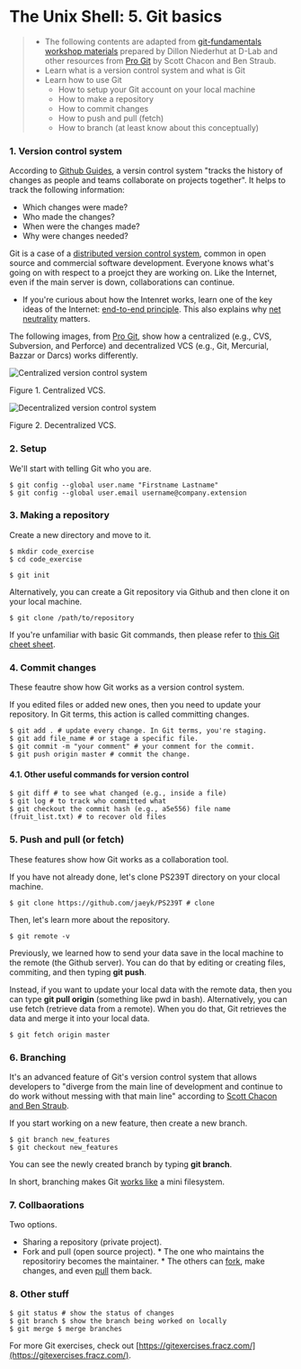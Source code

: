# The Unix Shell: 5. Git basics 

> * The following contents are adapted from [git-fundamentals workshop materials](https://github.com/dlab-berkeley/git-fundamentals/blob/master/0-1_introduction.md) prepared by Dillon Niederhut at D-Lab and other resources from [Pro Git](https://git-scm.com) by Scott Chacon and Ben Straub. 
> * Learn what is a version control system and what is Git
> * Learn how to use Git  
>   * How to setup your Git account on your local machine 
>   * How to make a repository
>   * How to commit changes 
>   * How to push and pull (fetch)
>   * How to branch (at least know about this conceptually) 

### 1. Version control system 

According to [Github Guides](https://guides.github.com), a versin control system "tracks the history of changes as people and teams collaborate on projects together". It helps to track the following information:

* Which changes were made?
* Who made the changes?
* When were the changes made?
* Why were changes needed?

Git is a case of a [distributed version control system](https://en.wikipedia.org/wiki/Distributed_version_control), common in open source and commercial software development. Everyone knows what's going on with respect to a proejct they are working on. Like the Internet, even if the main server is down, collaborations can continue. 

* If you're curious about how the Intenret works, learn one of the key ideas of the Internet: [end-to-end principle](https://en.wikipedia.org/wiki/End-to-end_principle). This also explains why [net neutrality](https://en.wikipedia.org/wiki/Net_neutrality) matters. 

The following images, from [Pro Git](git-scm.com), show how a centralized (e.g., CVS, Subversion, and Perforce) and decentralized VCS (e.g., Git, Mercurial, Bazzar or Darcs) works differently. 

![Centralized version control system](https://git-scm.com/book/en/v2/images/centralized.png)

Figure 1. Centralized VCS.

![Decentralized version control system](https://git-scm.com/book/en/v2/images/distributed.png)

Figure 2. Decentralized VCS.

### 2. Setup 

We'll start with telling Git who you are.

```shell
$ git config --global user.name "Firstname Lastname"
$ git config --global user.email username@company.extension
```
### 3. Making a repository 

Create a new directory and move to it. 

```shell 
$ mkdir code_exercise 
$ cd code_exercise 
```

```{shell}
$ git init 
```

Alternatively, you can create a Git repository via Github and then clone it on your local machine. 

```{shell}
$ git clone /path/to/repository
```

If you're unfamiliar with basic Git commands, then please refer to [this Git cheet sheet](http://rogerdudler.github.io/git-guide/files/git_cheat_sheet.pdf).

### 4. Commit changes 

These feautre show how Git works as a version control system. 

If you edited files or added new ones, then you need to update your repository. In Git terms, this action is called committing changes. 

```{shell}
$ git add . # update every change. In Git terms, you're staging. 
$ git add file_name # or stage a specific file.
$ git commit -m "your comment" # your comment for the commit. 
$ git push origin master # commit the change. 
```

#### 4.1. Other useful commands for version control 

```{shell}
$ git diff # to see what changed (e.g., inside a file)
$ git log # to track who committed what
$ git checkout the commit hash (e.g., a5e556) file name (fruit_list.txt) # to recover old files 
```

### 5. Push and pull (or fetch)

These features show how Git works as a collaboration tool. 

If you have not already done, let's clone PS239T directory on your clocal machine.

```{shell}
$ git clone https://github.com/jaeyk/PS239T # clone 
```

Then, let's learn more about the repository.

```{shell}
$ git remote -v 
```

Previously, we learned how to send your data save in the local machine to the remote (the Github server). You can do that by editing or creating files, commiting, and then typing **git push**. 

Instead, if you want to update your local data with the remote data, then you can type **git pull origin** (something like pwd in bash). Alternatively, you can use fetch (retrieve data from a remote). When you do that, Git retrieves the data and merge it into your local data.

```{shell}
$ git fetch origin master
```

### 6. Branching 

It's an advanced feature of Git's version control system that allows developers to "diverge from the main line of development and continue to do work without messing with that main line" according to [Scott Chacon and Ben Straub](https://git-scm.com/book/en/v1/Git-Branching). 

If you start working on a new feature, then create a new branch. 

```{shell}
$ git branch new_features
$ git checkout new_features
```

You can see the newly created branch by typing **git branch**.

In short, branching makes Git [works like](https://git-scm.com/book/en/v2/Getting-Started-Git-Basics) a mini filesystem.

### 7. Collbaorations 

Two options. 

* Sharing a repository (private project).
* Fork and pull (open source project). 
        * The one who maintains the repositoriry becomes the maintainer. 
        * The others can [fork](https://help.github.com/articles/about-forks/), make changes, and even [pull](https://help.github.com/articles/about-pull-requests/) them back.

### 8. Other stuff 

```{shell}
$ git status # show the status of changes 
$ git branch $ show the branch being worked on locally
$ git merge $ merge branches 
```

For more Git exercises, check out [https://gitexercises.fracz.com/](https://gitexercises.fracz.com/).
